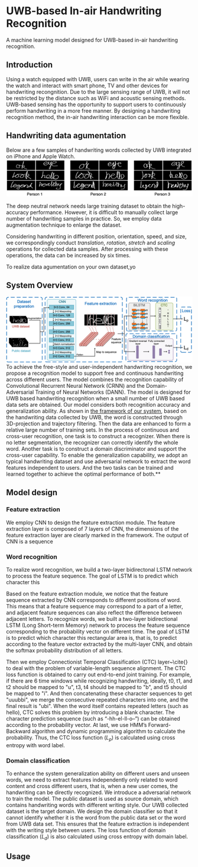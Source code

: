# UWB-based In-air Handwriting Recognition

A machine learning model designed for UWB-based in-air handwriting recognition.

## Introduction

Using a watch equipped with UWB, users can write in the air while wearing the watch and interact with smart phone, TV and other devices for handwriting recongnition. Due to the large sensing range of UWB, it will not be restricted by the distance such as WiFi and acoustic sensing methods.  UWB-based sensing has the opportunity to support users to continuously perform handwriting in a more free manner. By designing a handwriting recognition method, the in-air handwriting interaction can be more flexible.

## Handwriting data agumentation

Below are a few samples of handwriting words collected by UWB integrated on iPhone and Apple Watch.
**![HandwritingResults](/doc/Handwriting-results.png)**

The deep neutral network needs large training dataset to obtain the high-accuracy performance. However, it is difficult to manually collect large number of handwriting samples in practice. So, we employ data augmentation technique to enlarge the dataset. 

Considering handwriting in different position, orientation, speed, and size, we correspondingly conduct *translation*, *rotation*, *stretch* and *scaling* operations for collected data samples. After processing with these operations, the data can be increased by six times.

To realize data agumentation on your own dataset,yo

## System Overview
**![Framework](/doc/Framework.png)**
To achieve the free-style and user-independent handwriting recognition, we propose a recognition model to support free and continuous handwriting across different users. The model combines the recognition capability of Convolutional Recurrent Neural Network (CRNN) and the Domain-Adversarial Training of Neural Networks (DANN). The model is designed for UWB based handwriting recognition when a small number of UWB based data sets are obtained. Our model considers both recognition accuracy and generalization ability. As shown in [the framework of our system](/doc/Framework.png), based on the handwriting data collected by UWB, the word is constructed through 3D-projection and trajectory filtering. Then the data are enhanced to form a relative large number of  training sets. In the process of continuous and cross-user recognition, one task is to construct a recognizer. When there is no letter segmentation, the recognizer can correctly identify the whole word. Another task is to construct a domain discriminator and support the cross-user capability. To enable the generalization capability, we adopt an typical handwriting dataset and use adversarial network to extract the word features independent to users. And the two tasks can be trained and learned together to achieve the optimal performance of both.**

## Model design

### Feature extraction
We employ CNN to design the feature extraction module. The feature extraction layer is composed of 7 layers of CNN, the dimensions of the feature extraction layer are clearly marked in the framework. The output of CNN is a sequence

### Word recognition
To realize word recognition, we build a two-layer bidirectonal LSTM network to process the feature sequence. The goal of LSTM is to predict which character this

Based on the feature extraction module, we notice that the feature sequence extracted by CNN corresponds to different positions of word. This means that a feature sequence may correspond to a part of a letter, and adjacent feature sequences can also reflect the difference between adjacent letters. To recognize words, we built a two-layer bidirectional LSTM (Long Short-term Memory) network to process the feature sequence corresponding to the probability vector on different time. The goal of LSTM is to predict which character this rectangular area is, that is, to predict according to the feature vector extracted by the multi-layer CNN, and obtain the softmax probability distribution of all letters.

Then we employ Connectionist Temporal Classification (CTC) layer~\cite{} to deal with the problem of variable-length sequence alignment. The CTC loss function is obtained to carry out end-to-end joint training. For example, if there are 6 time windows while recognizing handwriting, ideally, t0, t1, and t2 should be mapped to "u", t3, t4 should be mapped to "b", and t5 should be mapped to "i". And then concatenating these character sequences to get "uuubbi", we merge the consecutive repeated characters into one, and the final result is "ubi". When the word itself contains repeated letters (such as hello), CTC solves this problem by introducing a blank character. The character prediction sequence (such as “-hh-el-ll-o–”) can be obtained according to the probability vector. At last, we use HMM’s Forward-Backward algorithm and dynamic programming algorithm to calculate
the probability. Thus, the CTC loss function ($L_p$) is calculated using cross entropy with word label.

### Domain classification
To enhance the system generalization ability on different users and unseen words, we need to extract features independently only related to word content and cross different users, that is, when a new user comes, the handwriting can be directly recognized. We introduce a adversarial network to train the model. The public dataset is used as source domain, which contains handwriting words with different writing style. Our UWB collected dataset is the target domain. We design the domain classifier so that it cannot identify whether it is the word from the public data set or the word from UWB data set. This ensures that the feature extraction is independent with the writing style between users. The loss function of domain classification ($L_d$) is also calculated using cross entropy with domain label.

## Usage
